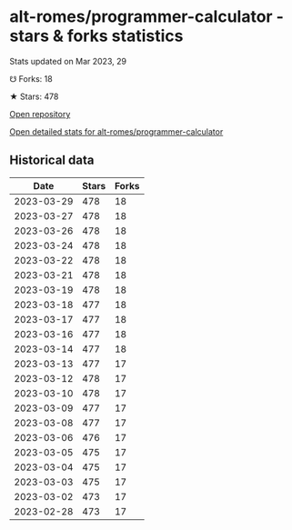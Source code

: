 # alt-romes/programmer-calculator - stars & forks statistics

Stats updated on Mar 2023, 29

☋ Forks: 18

★ Stars: 478

[Open repository](https://github.com/alt-romes/programmer-calculator)

[Open detailed stats for alt-romes/programmer-calculator](https://reviewgithub.com/rep/alt-romes/programmer-calculator)

## Historical data
| Date | Stars | Forks |
|------|-------|-------|
| 2023-03-29 | 478 | 18 | 
| 2023-03-27 | 478 | 18 | 
| 2023-03-26 | 478 | 18 | 
| 2023-03-24 | 478 | 18 | 
| 2023-03-22 | 478 | 18 | 
| 2023-03-21 | 478 | 18 | 
| 2023-03-19 | 478 | 18 | 
| 2023-03-18 | 477 | 18 | 
| 2023-03-17 | 477 | 18 | 
| 2023-03-16 | 477 | 18 | 
| 2023-03-14 | 477 | 18 | 
| 2023-03-13 | 477 | 17 | 
| 2023-03-12 | 478 | 17 | 
| 2023-03-10 | 478 | 17 | 
| 2023-03-09 | 477 | 17 | 
| 2023-03-08 | 477 | 17 | 
| 2023-03-06 | 476 | 17 | 
| 2023-03-05 | 475 | 17 | 
| 2023-03-04 | 475 | 17 | 
| 2023-03-03 | 475 | 17 | 
| 2023-03-02 | 473 | 17 | 
| 2023-02-28 | 473 | 17 | 

